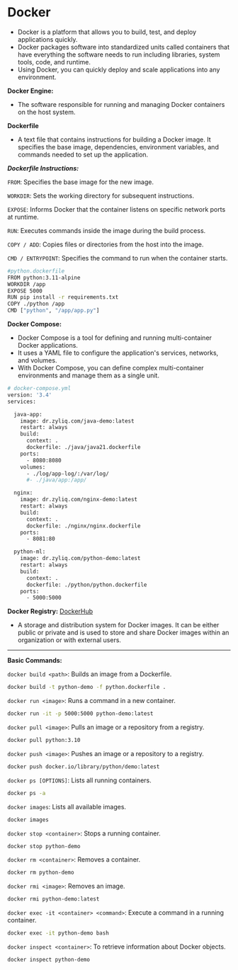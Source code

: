 # Docker

* Docker is a platform that allows you to build, test, and deploy applications quickly. 
* Docker packages software into standardized units called containers that have everything the software needs to run including libraries, system tools, code, and runtime.
* Using Docker, you can quickly deploy and scale applications into any environment.


**Docker Engine:**
- The software responsible for running and managing Docker containers on the host system.

**Dockerfile**
- A text file that contains instructions for building a Docker image. It specifies the base image, dependencies, environment variables, and commands needed to set up the application.

***Dockerfile Instructions:***

`FROM`: Specifies the base image for the new image.

`WORKDIR`: Sets the working directory for subsequent instructions.

`EXPOSE`: Informs Docker that the container listens on specific network ports at runtime.

`RUN`: Executes commands inside the image during the build process.

`COPY / ADD`: Copies files or directories from the host into the image.

`CMD / ENTRYPOINT`: Specifies the command to run when the container starts.

```bash
#python.dockerfile
FROM python:3.11-alpine
WORKDIR /app
EXPOSE 5000
RUN pip install -r requirements.txt
COPY ./python /app
CMD ["python", "/app/app.py"]
```

**Docker Compose:**
- Docker Compose is a tool for defining and running multi-container Docker applications.
- It uses a YAML file to configure the application's services, networks, and volumes.
- With Docker Compose, you can define complex multi-container environments and manage them as a single unit.

```bash
# docker-compose.yml
version: '3.4'
services:

  java-app:
    image: dr.zyliq.com/java-demo:latest
    restart: always
    build:
      context: .
      dockerfile: ./java/java21.dockerfile
    ports:
      - 8080:8080
    volumes:
      - ./log/app-log/:/var/log/
      #- ./java/app:/app/

  nginx:
    image: dr.zyliq.com/nginx-demo:latest
    restart: always
    build:
      context: .
      dockerfile: ./nginx/nginx.dockerfile
    ports:
      - 8081:80

  python-ml:
    image: dr.zyliq.com/python-demo:latest
    restart: always
    build:
      context: .
      dockerfile: ./python/python.dockerfile
    ports:
      - 5000:5000
```

**Docker Registry:** [DockerHub](https://hub.docker.com/)
- A storage and distribution system for Docker images. It can be either public or private and is used to store and share Docker images within an organization or with external users.


*******
**Basic Commands:**

`docker build <path>`: Builds an image from a Dockerfile.

```bash
docker build -t python-demo -f python.dockerfile .
```

`docker run <image>`: Runs a command in a new container.

```bash
docker run -it -p 5000:5000 python-demo:latest
```

`docker pull <image>`: Pulls an image or a repository from a registry.

```bash
docker pull python:3.10
```

`docker push <image>`: Pushes an image or a repository to a registry.

```bash
docker push docker.io/library/python/demo:latest
```
`docker ps [OPTIONS]`: Lists all running containers.

```bash
docker ps -a
```

`docker images`: Lists all available images.

```bash
docker images
```

`docker stop <container>`: Stops a running container.

```bash
docker stop python-demo
```

`docker rm <container>`: Removes a container.

```bash
docker rm python-demo
```

`docker rmi <image>`: Removes an image.

```bash
docker rmi python-demo:latest
```

`docker exec -it <container> <command>`: Execute a command in a running container.


```bash
docker exec -it python-demo bash
```

`docker inspect <container>`: To retrieve information about Docker objects.

```bash
docker inspect python-demo
```   
